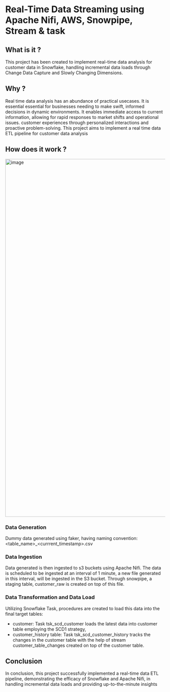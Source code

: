  # Real-Time Data Streaming using Apache Nifi, AWS, Snowpipe, Stream & task
 ## What is it ?
This project has been created to implement real-time data analysis for customer data in Snowflake, handling incremental data loads through Change Data Capture and Slowly Changing Dimensions.

## Why ?
Real time data analysis has an abundance of practical usecases. It is essential essential for businesses needing to make swift, informed decisions in dynamic environments. It enables immediate access to current information, allowing for rapid responses to market shifts and operational issues. customer experiences through personalized interactions and proactive problem-solving. This project aims to implement a real time data ETL pipeline for customer data analysis


## How does it work ?

<img width="1126" alt="image" src="https://github.com/user-attachments/assets/d6007227-113c-418b-86cd-834d95a7daba" />

### Data Generation

Dummy data generated using faker, having naming convention: <table_name>_<currrent_timestamp>.csv

### Data Ingestion

Data generated is then ingested to s3 buckets using Apache Nifi. The data is scheduled to be ingested at an interval of 1 minute, a new file generated in this interval, will be ingested in the S3 bucket. Through snowpipe, a staging table, customer_raw is created on top of this file.

### Data Transformation and Data Load
Utilizing Snowflake Task, procedures are created to load this data into the final target tables:
- customer: Task tsk_scd_customer loads the latest data into customer table employing the SCD1 strategy,
- customer_history table: Task tsk_scd_customer_history tracks the changes in the customer table with the help of stream customer_table_changes created on top of the customer table.

## Conclusion
In conclusion, this project successfully implemented a real-time data ETL pipeline, demonstrating the efficacy of Snowflake and Apache Nifi, in handling incremental data loads and providing up-to-the-minute insights





